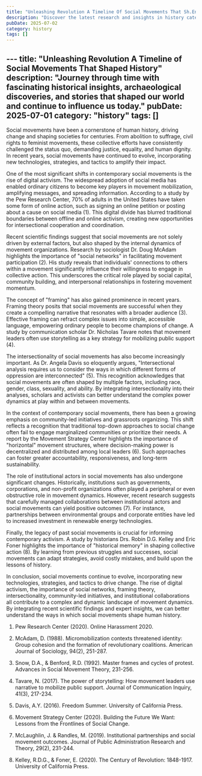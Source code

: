 ```yaml
---
title: "Unleashing Revolution A Timeline Of Social Movements That Sh.En"
description: "Discover the latest research and insights in history category on MindVerse Daily."
pubDate: 2025-07-02
category: history
tags: []
---
```


﻿---
title: "Unleashing Revolution A Timeline of Social Movements That Shaped History"
description: "Journey through time with fascinating historical insights, archaeological discoveries, and stories that shaped our world and continue to influence us today."
pubDate: 2025-07-01
category: "history"
tags: []
---

Social movements have been a cornerstone of human history, driving change and shaping societies for centuries. From abolition to suffrage, civil rights to feminist movements, these collective efforts have consistently challenged the status quo, demanding justice, equality, and human dignity. In recent years, social movements have continued to evolve, incorporating new technologies, strategies, and tactics to amplify their impact.

One of the most significant shifts in contemporary social movements is the rise of digital activism. The widespread adoption of social media has enabled ordinary citizens to become key players in movement mobilization, amplifying messages, and spreading information. According to a study by the Pew Research Center, 70% of adults in the United States have taken some form of online action, such as signing an online petition or posting about a cause on social media (1). This digital divide has blurred traditional boundaries between offline and online activism, creating new opportunities for intersectional cooperation and coordination.

Recent scientific findings suggest that social movements are not solely driven by external factors, but also shaped by the internal dynamics of movement organizations. Research by sociologist Dr. Doug McAdam highlights the importance of "social networks" in facilitating movement participation (2). His study reveals that individuals' connections to others within a movement significantly influence their willingness to engage in collective action. This underscores the critical role played by social capital, community building, and interpersonal relationships in fostering movement momentum.

The concept of "framing" has also gained prominence in recent years. Framing theory posits that social movements are successful when they create a compelling narrative that resonates with a broader audience (3). Effective framing can refract complex issues into simple, accessible language, empowering ordinary people to become champions of change. A study by communication scholar Dr. Nicholas Tavare notes that movement leaders often use storytelling as a key strategy for mobilizing public support (4).

The intersectionality of social movements has also become increasingly important. As Dr. Angela Davis so eloquently argues, "Intersectional analysis requires us to consider the ways in which different forms of oppression are interconnected" (5). This recognition acknowledges that social movements are often shaped by multiple factors, including race, gender, class, sexuality, and ability. By integrating intersectionality into their analyses, scholars and activists can better understand the complex power dynamics at play within and between movements.

In the context of contemporary social movements, there has been a growing emphasis on community-led initiatives and grassroots organizing. This shift reflects a recognition that traditional top-down approaches to social change often fail to engage marginalized communities or prioritize their needs. A report by the Movement Strategy Center highlights the importance of "horizontal" movement structures, where decision-making power is decentralized and distributed among local leaders (6). Such approaches can foster greater accountability, responsiveness, and long-term sustainability.

The role of institutional actors in social movements has also undergone significant changes. Historically, institutions such as governments, corporations, and non-profit organizations often played a peripheral or even obstructive role in movement dynamics. However, recent research suggests that carefully managed collaborations between institutional actors and social movements can yield positive outcomes (7). For instance, partnerships between environmental groups and corporate entities have led to increased investment in renewable energy technologies.

Finally, the legacy of past social movements is crucial for informing contemporary activism. A study by historians Drs. Robin D.G. Kelley and Eric Foner highlights the importance of "historical memory" in shaping collective action (8). By learning from previous struggles and successes, social movements can adapt strategies, avoid costly mistakes, and build upon the lessons of history.

In conclusion, social movements continue to evolve, incorporating new technologies, strategies, and tactics to drive change. The rise of digital activism, the importance of social networks, framing theory, intersectionality, community-led initiatives, and institutional collaborations all contribute to a complex and dynamic landscape of movement dynamics. By integrating recent scientific findings and expert insights, we can better understand the ways in which social movements shape human history.

1. Pew Research Center (2020). Online Harassment 2020.

2. McAdam, D. (1988). Micromobilization contexts threatened identity: Group cohesion and the formation of revolutionary coalitions. American Journal of Sociology, 94(2), 251-287.

3. Snow, D.A., & Benford, R.D. (1992). Master frames and cycles of protest. Advances in Social Movement Theory, 231-256.

4. Tavare, N. (2017). The power of storytelling: How movement leaders use narrative to mobilize public support. Journal of Communication Inquiry, 41(3), 217-234.

5. Davis, A.Y. (2016). Freedom Summer. University of California Press.

6. Movement Strategy Center (2020). Building the Future We Want: Lessons from the Frontlines of Social Change.

7. McLaughlin, J. & Randles, M. (2019). Institutional partnerships and social movement outcomes. Journal of Public Administration Research and Theory, 29(2), 231-244.

8. Kelley, R.D.G., & Foner, E. (2020). The Century of Revolution: 1848-1917. University of California Press.
